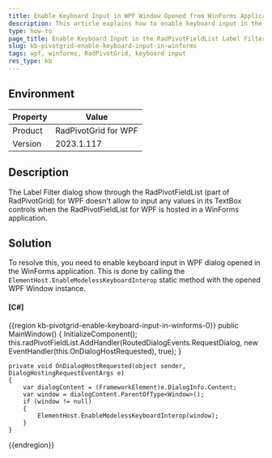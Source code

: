 ```yaml
---
title: Enable Keyboard Input in WPF Window Opened from WinForms Application
description: This article explains how to enable keyboard input in the Label Filter dialog of RadPivotGrid opened from a WinForms application.
type: how-to
page_title: Enable Keyboard Input in the RadPivotFieldList Label Filter Window Used in WinForms Application
slug: kb-pivotgrid-enable-keyboard-input-in-winforms
tags: wpf, winforms, RadPivotGrid, keyboard input
res_type: kb
---
```

## Environment

| Property | Value |
| --- | --- |
| Product | RadPivotGrid for WPF |
| Version | 2023.1.117 |

## Description

The Label Filter dialog show through the RadPivotFieldList (part of RadPivotGrid) for WPF doesn't allow to input any values in its TextBox controls when the RadPivotFieldList for WPF is hosted in a WinForms application.

## Solution

To resolve this, you need to enable keyboard input in WPF dialog opened in the WinForms application. This is done by calling the `ElementHost.EnableModelessKeyboardInterop` static method with the opened WPF Window instance.

#### __[C#]__
{{region kb-pivotgrid-enable-keyboard-input-in-winforms-0}}
	public MainWindow()
	{
		InitializeComponent();
		this.radPivotFieldList.AddHandler(RoutedDialogEvents.RequestDialog, new EventHandler<DialogHostingRequestEventArgs>(this.OnDialogHostRequested), true);
	}

	private void OnDialogHostRequested(object sender, DialogHostingRequestEventArgs e)
	{
		var dialogContent = (FrameworkElement)e.DialogInfo.Content;
		var window = dialogContent.ParentOfType<Window>();
		if (window != null)
		{
			ElementHost.EnableModelessKeyboardInterop(window);
		}
	}
{{endregion}}
